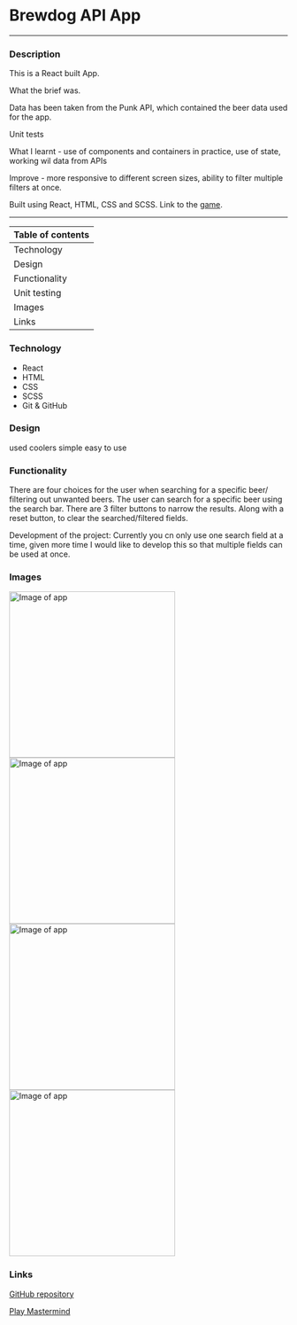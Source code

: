 # **Brewdog API App**

---

### **Description**

This is a React built App.

What the brief was.

Data has been taken from the Punk API, which contained the beer data used for the app.

Unit tests

What I learnt - use of components and containers in practice, use of state, working wil data from APIs

Improve - more responsive to different screen sizes, ability to filter multiple filters at once.

Built using React, HTML, CSS and SCSS. Link to the [game](obuckland.github.io/mastermind-game/).

---

| **Table of contents** |
| --------------------- |
| Technology            |
| Design                |
| Functionality         |
| Unit testing          |
| Images                |
| Links                 |

### **Technology**

- React
- HTML
- CSS
- SCSS
- Git & GitHub

### **Design**

used coolers
simple
easy to use

<!-- *   Designed using figma
*   Modelled on the original Mastermind board game
*   Built using a mobile first approach
*   Responsive to device size -->

### **Functionality**

There are four choices for the user when searching for a specific beer/ filtering out unwanted beers.
The user can search for a specific beer using the search bar. There are 3 filter buttons to narrow the results. Along with a reset button, to clear the searched/filtered fields.

Development of the project:
Currently you cn only use one search field at a time, given more time I would like to develop this so that multiple fields can be used at once.

### **Images**

<img src="/assets/images/brewdog_desktop_view_screenshot.png" alt="Image of app" width="300px">
<img src="/assets/images/brewdog_desktop_view_GIF.gif" alt="Image of app" width="300px">
<img src="/assets/images/brewdog_mobile_view_screenshot.png" alt="Image of app" width="300px">
<img src="/assets/images/brewdog_mobile_view_screen_recording.gif" alt="Image of app" width="300px">

### **Links**

[GitHub repository](https://github.com/OBuckland/mastermind-game "Link to GitHub")

[Play Mastermind](https://obuckland.github.io/mastermind-game/ "Link to Game")
